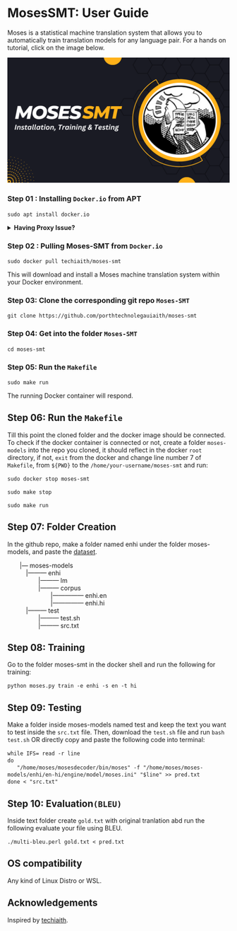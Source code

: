
# MosesSMT: User Guide

Moses is a statistical machine translation system that allows you to automatically train translation models for any language pair. For a hands on tutorial, click on the image below.<br>
<p align="center">
<a href="https://youtu.be/ELVQRQf7auY"><img src="https://github.com/human71/moses-smt/blob/main/moses.png" alt="Moses Installation Video"></a>
</p>

### Step 01 : Installing `Docker.io` from APT ###
```
sudo apt install docker.io
```

<p>
<details>
<summary> <b>Having Proxy Issue?</b></summary><br/>
Run the following commands:

```
sudo mkdir -p /etc/systemd/system/docker.service.d
```

```
sudo nano /etc/systemd/system/docker.service.d/http-proxy.conf
```

And paste the following lines into `http-proxy.conf` file:

```
[Service]
Environment="HTTP_PROXY=http://172.16.199.20:8080"
Environment="HTTPS_PROXY=http://172.16.199.20:8080"
```

After adding, run the following comands to restart the daemon:

```
sudo systemctl daemon-reload
```

```
sudo systemctl restart docker.service
```

</details>
</p>

### Step 02 : Pulling Moses-SMT from `Docker.io` ###
```
sudo docker pull techiaith/moses-smt
```
This will download and install a Moses machine translation system within your Docker environment.


### Step 03: Clone the corresponding git repo `Moses-SMT` ###
```
git clone https://github.com/porthtechnolegauiaith/moses-smt
```

### Step 04: Get into the folder `Moses-SMT` ###
```
cd moses-smt
```

### Step 05: Run the `Makefile` ###
```
sudo make run
```
The running Docker container will respond.

## Step 06: Run the `Makefile` ###
Till this point the cloned folder and the docker image should be connected. To check if the docker container is connected or not, create a folder `moses-models` into the repo
you cloned, it should reflect in the docker `root` directory, if not, `exit` from the docker and change line number 7 of `Makefile`,
from `${PWD}` to the `/home/your-username/moses-smt` and run:

```
sudo docker stop moses-smt
```

```
sudo make stop
```

```
sudo make run
```

## Step 07: Folder Creation ###
In the github repo, make a folder named enhi under the folder moses-models, and paste the
[dataset](https://github.com/human71/moses-smt/tree/main/Dataset).<br>

&emsp;&emsp;|— moses-models <br>
&emsp;&emsp;&emsp;|——— enhi <br>
&emsp;&emsp;&emsp;&emsp;&emsp;|——— lm <br>
&emsp;&emsp;&emsp;&emsp;&emsp;|——— corpus <br>
&emsp;&emsp;&emsp;&emsp;&emsp;&emsp;&emsp;|————— enhi.en <br>
&emsp;&emsp;&emsp;&emsp;&emsp;&emsp;&emsp;|————— enhi.hi <br>
&emsp;&emsp;&emsp;|——— test <br>
&emsp;&emsp;&emsp;&emsp;&emsp;|——— test.sh <br>
&emsp;&emsp;&emsp;&emsp;&emsp;|——— src.txt <br>

## Step 08: Training ###
Go to the folder moses-smt in the docker shell and run the following for training:

```
python moses.py train -e enhi -s en -t hi
```

## Step 09: Testing ###
Make a folder inside moses-models named test and keep the text you want to test inside the
`src.txt` file. Then, download the `test.sh` file and run `bash test.sh`
OR directly copy and paste the following code into terminal:

```
while IFS= read -r line
do
   "/home/moses/mosesdecoder/bin/moses" -f "/home/moses/moses-models/enhi/en-hi/engine/model/moses.ini" "$line" >> pred.txt
done < "src.txt"
```

## Step 10: Evaluation`(BLEU)` ###
Inside text folder create `gold.txt` with original tranlation abd run the following evaluate your file using BLEU.

```
./multi-bleu.perl gold.txt < pred.txt
```

## OS compatibility ##
Any kind of Linux Distro or WSL.

## Acknowledgements ##

Inspired by [techiaith](https://github.com/techiaith/docker-moses-smt).
